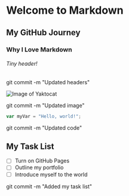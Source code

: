 # Welcome to Markdown

## My GitHub Journey

### Why I Love Markdown

###### Tiny header!

git commit -m "Updated  headers"

![Image of Yaktocat](https://octodex.github.com/images/yaktocat.png)

git commit -m "Updated  image"

``` javascript
var myVar = "Hello, world!";
```

git commit -m "Updated  code"

## My Task List

- [ ] Turn on GitHub Pages  
- [ ] Outline my portfolio  
- [ ] Introduce myself to the world

git commit -m "Added my task list"
